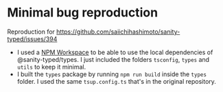 # Minimal bug reproduction

Reproduction for https://github.com/saiichihashimoto/sanity-typed/issues/394

- I used a [NPM Workspace](https://docs.npmjs.com/cli/v7/using-npm/workspaces) to be able to use the local dependencies of @sanity-typed/types. I just included the folders `tsconfig`, `types` and `utils` to keep it minimal.
- I built the `types` package by running `npm run build` inside the `types` folder. I used the same `tsup.config.ts` that's in the original repository.